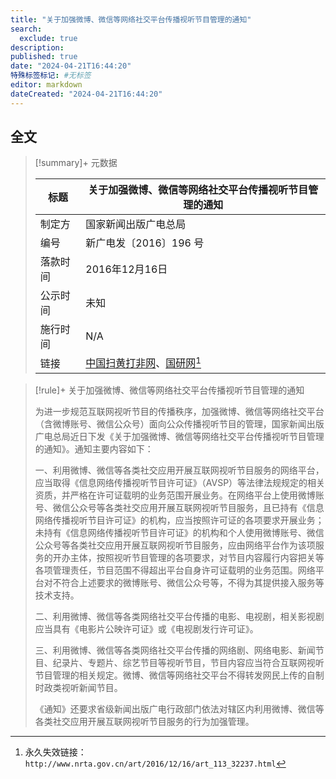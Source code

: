 ```yaml
---
title: "关于加强微博、微信等网络社交平台传播视听节目管理的通知"
search:
  exclude: true
description:
published: true
date: "2024-04-21T16:44:20"
特殊标签标记: #无标签
editor: markdown
dateCreated: "2024-04-21T16:44:20"
---
```


## 全文

> [!summary]+ 元数据
>
> <div markdown=1 class="infobox">
>
> | 标题     | 关于加强微博、微信等网络社交平台传播视听节目管理的通知 |
> | -------- | ------------------------------------------------------ |
> | 制定方   | 国家新闻出版广电总局                                   |
> | 编号     | 新广电发〔2016〕196 号                                 |
> | 落款时间 | 2016年12月16日                                         |
> | 公示时间 | 未知                                                   |
> | 施行时间 | N/A                                                    |
> | 链接     | [中国扫黄打非网][]、[国研网][][^lost]                  |
>
> </div>

[中国扫黄打非网]: https://web.archive.org/web/20230207144734/https://www.shdf.gov.cn/shdf/contents/708/397392.html
[国研网]: https://web.archive.org/web/20240421084512/https://h5.drcnet.com.cn/docview.aspx?version=culture&docid=4555514&leafid=20672&chnid=5277

[^lost]: 永久失效链接：`http://www.nrta.gov.cn/art/2016/12/16/art_113_32237.html`

> [!rule]+ 关于加强微博、微信等网络社交平台传播视听节目管理的通知
>
> 为进一步规范互联网视听节目的传播秩序，加强微博、微信等网络社交平台（含微博账号、微信公众号）面向公众传播视听节目的管理，国家新闻出版广电总局近日下发《关于加强微博、微信等网络社交平台传播视听节目管理的通知》。通知主要内容如下：
>
> 一、利用微博、微信等各类社交应用开展互联网视听节目服务的网络平台，应当取得《信息网络传播视听节目许可证》（AVSP）等法律法规规定的相关资质，并严格在许可证载明的业务范围开展业务。在网络平台上使用微博账号、微信公众号等各类社交应用开展互联网视听节目服务，且已持有《信息网络传播视听节目许可证》的机构，应当按照许可证的各项要求开展业务；未持有《信息网络传播视听节目许可证》的机构和个人使用微博账号、微信公众号等各类社交应用开展互联网视听节目服务，应由网络平台作为该项服务的开办主体，按照视听节目管理的各项要求，对节目内容履行内容把关等各项管理责任，节目范围不得超出平台自身许可证载明的业务范围。网络平台对不符合上述要求的微博账号、微信公众号等，不得为其提供接入服务等技术支持。
>
> 二、利用微博、微信等各类网络社交平台传播的电影、电视剧，相关影视剧应当具有《电影片公映许可证》或《电视剧发行许可证》。
>
> 三、利用微博、微信等各类网络社交平台传播的网络剧、网络电影、新闻节目、纪录片、专题片、综艺节目等视听节目，节目内容应当符合互联网视听节目管理的相关规定。微博、微信等网络社交平台不得转发网民上传的自制时政类视听新闻节目。
>
> 《通知》还要求省级新闻出版广电行政部门依法对辖区内利用微博、微信等各类社交应用开展互联网视听节目服务的行为加强管理。

